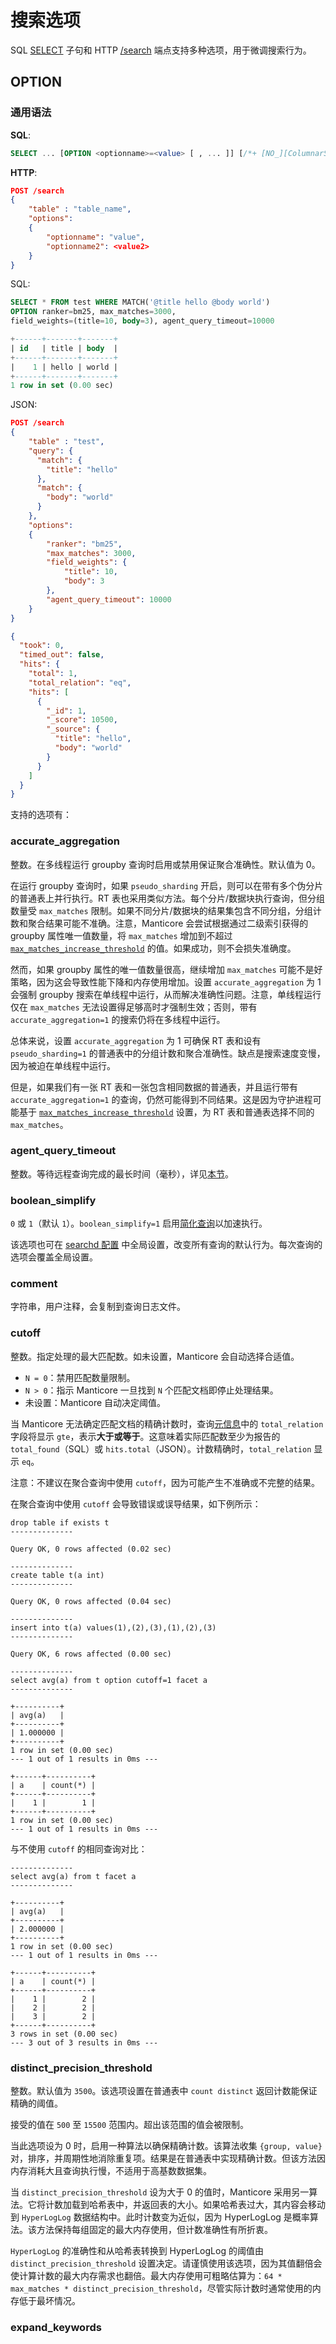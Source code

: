 # 搜索选项

SQL [SELECT](../Searching/Full_text_matching/Basic_usage.md#SQL) 子句和 HTTP [/search](../Searching/Full_text_matching/Basic_usage.md#HTTP-JSON) 端点支持多种选项，用于微调搜索行为。

## OPTION

### 通用语法

<!-- example options -->

**SQL**:

```sql
SELECT ... [OPTION <optionname>=<value> [ , ... ]] [/*+ [NO_][ColumnarScan|DocidIndex|SecondaryIndex(<attribute>[,...])]] /*]
```

**HTTP**:
```json
POST /search
{
    "table" : "table_name",
    "options":
    {
        "optionname": "value",
        "optionname2": <value2>
    }
}
```


<!-- intro -->
SQL:
<!-- request SQL -->
```sql
SELECT * FROM test WHERE MATCH('@title hello @body world')
OPTION ranker=bm25, max_matches=3000,
field_weights=(title=10, body=3), agent_query_timeout=10000
```

<!-- response SQL -->
```sql
+------+-------+-------+
| id   | title | body  |
+------+-------+-------+
|    1 | hello | world |
+------+-------+-------+
1 row in set (0.00 sec)
```

<!-- intro -->
JSON:
<!-- request JSON -->

```json
POST /search
{
    "table" : "test",
    "query": {
      "match": {
        "title": "hello"
      },
      "match": {
        "body": "world"
      }
    },
    "options":
    {
        "ranker": "bm25",
        "max_matches": 3000,
        "field_weights": {
            "title": 10,
            "body": 3
        },
        "agent_query_timeout": 10000
    }
}
```

<!-- response JSON -->

```json
{
  "took": 0,
  "timed_out": false,
  "hits": {
    "total": 1,
    "total_relation": "eq",
    "hits": [
      {
        "_id": 1,
        "_score": 10500,
        "_source": {
          "title": "hello",
          "body": "world"
        }
      }
    ]
  }
}
```

<!-- end -->

支持的选项有：

### accurate_aggregation
整数。在多线程运行 groupby 查询时启用或禁用保证聚合准确性。默认值为 0。

在运行 groupby 查询时，如果 `pseudo_sharding` 开启，则可以在带有多个伪分片的普通表上并行执行。RT 表也采用类似方法。每个分片/数据块执行查询，但分组数量受 `max_matches` 限制。如果不同分片/数据块的结果集包含不同分组，分组计数和聚合结果可能不准确。注意，Manticore 会尝试根据通过二级索引获得的 groupby 属性唯一值数量，将 `max_matches` 增加到不超过 [`max_matches_increase_threshold`](../Searching/Options.md#max_matches_increase_threshold) 的值。如果成功，则不会损失准确度。

然而，如果 groupby 属性的唯一值数量很高，继续增加 `max_matches` 可能不是好策略，因为这会导致性能下降和内存使用增加。设置 `accurate_aggregation` 为 1 会强制 groupby 搜索在单线程中运行，从而解决准确性问题。注意，单线程运行仅在 `max_matches` 无法设置得足够高时才强制生效；否则，带有 `accurate_aggregation=1` 的搜索仍将在多线程中运行。

总体来说，设置 `accurate_aggregation` 为 1 可确保 RT 表和设有 `pseudo_sharding=1` 的普通表中的分组计数和聚合准确性。缺点是搜索速度变慢，因为被迫在单线程中运行。

但是，如果我们有一张 RT 表和一张包含相同数据的普通表，并且运行带有 `accurate_aggregation=1` 的查询，仍然可能得到不同结果。这是因为守护进程可能基于 [`max_matches_increase_threshold`](../Searching/Options.md#max_matches_increase_threshold) 设置，为 RT 表和普通表选择不同的 `max_matches`。

### agent_query_timeout
整数。等待远程查询完成的最长时间（毫秒），详见[本节](../Creating_a_table/Creating_a_distributed_table/Remote_tables.md#agent_query_timeout)。

### boolean_simplify
`0` 或 `1`（默认 `1`）。`boolean_simplify=1` 启用[简化查询](../Searching/Full_text_matching/Boolean_optimization.md)以加速执行。

该选项也可在 [searchd 配置](../Server_settings/Searchd.md#boolean_simplify) 中全局设置，改变所有查询的默认行为。每次查询的选项会覆盖全局设置。

### comment
字符串，用户注释，会复制到查询日志文件。

### cutoff
整数。指定处理的最大匹配数。如未设置，Manticore 会自动选择合适值。

<!-- example cutoff_aggregation -->

* `N = 0`：禁用匹配数量限制。
* `N > 0`：指示 Manticore 一旦找到 `N` 个匹配文档即停止处理结果。
* 未设置：Manticore 自动决定阈值。

当 Manticore 无法确定匹配文档的精确计数时，查询[元信息](../Node_info_and_management/SHOW_META.md#SHOW-META)中的 `total_relation` 字段将显示 `gte`，表示**大于或等于**。这意味着实际匹配数至少为报告的 `total_found`（SQL）或 `hits.total`（JSON）。计数精确时，`total_relation` 显示 `eq`。

注意：不建议在聚合查询中使用 `cutoff`，因为可能产生不准确或不完整的结果。

<!-- request Example -->

在聚合查询中使用 `cutoff` 会导致错误或误导结果，如下例所示：
```
drop table if exists t
--------------

Query OK, 0 rows affected (0.02 sec)

--------------
create table t(a int)
--------------

Query OK, 0 rows affected (0.04 sec)

--------------
insert into t(a) values(1),(2),(3),(1),(2),(3)
--------------

Query OK, 6 rows affected (0.00 sec)

--------------
select avg(a) from t option cutoff=1 facet a
--------------

+----------+
| avg(a)   |
+----------+
| 1.000000 |
+----------+
1 row in set (0.00 sec)
--- 1 out of 1 results in 0ms ---

+------+----------+
| a    | count(*) |
+------+----------+
|    1 |        1 |
+------+----------+
1 row in set (0.00 sec)
--- 1 out of 1 results in 0ms ---
```

与不使用 `cutoff` 的相同查询对比：
```
--------------
select avg(a) from t facet a
--------------

+----------+
| avg(a)   |
+----------+
| 2.000000 |
+----------+
1 row in set (0.00 sec)
--- 1 out of 1 results in 0ms ---

+------+----------+
| a    | count(*) |
+------+----------+
|    1 |        2 |
|    2 |        2 |
|    3 |        2 |
+------+----------+
3 rows in set (0.00 sec)
--- 3 out of 3 results in 0ms ---
```

<!-- end -->

### distinct_precision_threshold
整数。默认值为 `3500`。该选项设置在普通表中 `count distinct` 返回计数能保证精确的阈值。

接受的值在 `500` 至 `15500` 范围内。超出该范围的值会被限制。

当此选项设为 0 时，启用一种算法以确保精确计数。该算法收集 `{group, value}` 对，排序，并周期性地消除重复项。结果是在普通表中实现精确计数。但该方法因内存消耗大且查询执行慢，不适用于高基数数据集。

当 `distinct_precision_threshold` 设为大于 0 的值时，Manticore 采用另一算法。它将计数加载到哈希表中，并返回表的大小。如果哈希表过大，其内容会移动到 `HyperLogLog` 数据结构中。此时计数变为近似，因为 HyperLogLog 是概率算法。该方法保持每组固定的最大内存使用，但计数准确性有所折衷。

`HyperLogLog` 的准确性和从哈希表转换到 HyperLogLog 的阈值由 `distinct_precision_threshold` 设置决定。请谨慎使用该选项，因为其值翻倍会使计算计数的最大内存需求也翻倍。最大内存使用可粗略估算为：`64 * max_matches * distinct_precision_threshold`，尽管实际计数时通常使用的内存低于最坏情况。

### expand_keywords












































































































































































